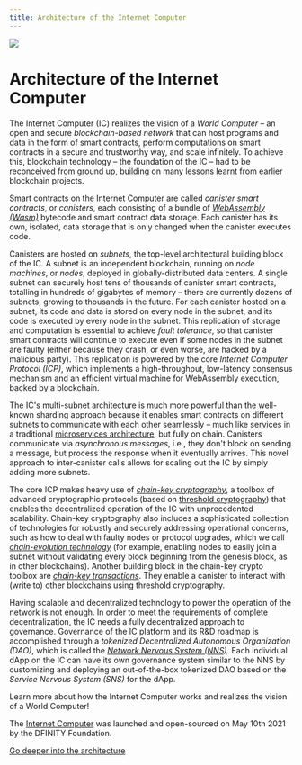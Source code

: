 ```yaml
---
title: Architecture of the Internet Computer
---
```


![](/img/how-it-works/ic-architecture.jpg)

# Architecture of the Internet Computer

The Internet Computer (IC) realizes the vision of a *World Computer* – an open and secure *blockchain-based network* that can host programs and data in the form of smart contracts, perform computations on smart contracts in a secure and trustworthy way, and scale infinitely.
To achieve this, blockchain technology – the foundation of the IC – had to be reconceived from ground up, building on many lessons learnt from earlier blockchain projects.

Smart contracts on the Internet Computer are called *canister smart contracts*, or *canisters*, each consisting of a bundle of [*WebAssembly (Wasm)*](https://en.wikipedia.org/wiki/WebAssembly) bytecode and smart contract data storage.
Each canister has its own, isolated, data storage that is only changed when the canister executes code.

Canisters are hosted on *subnets*, the top-level architectural building block of the IC.
A subnet is an independent blockchain, running on *node machines*, or *nodes*, deployed in globally-distributed data centers.
A single subnet can securely host tens of thousands of canister smart contracts, totalling in hundreds of gigabytes of memory – there are currently dozens of subnets, growing to thousands in the future.
For each canister hosted on a subnet, its code and data is stored on every node in the subnet, and its code is executed by every node in the subnet.
This replication of storage and computation is essential to achieve *fault tolerance*, so that canister smart contracts will continue to execute even if some nodes in the subnet are faulty (either because they crash, or even worse, are hacked by a malicious party).
This replication is powered by the core *Internet Computer Protocol (ICP)*, which implements a high-throughput, low-latency consensus mechanism and an efficient virtual machine for WebAssembly execution, backed by a blockchain.

The IC's multi-subnet architecture is much more powerful than the well-known sharding approach because it enables smart contracts on different subnets to communicate with each other seamlessly – much like services in a traditional [microservices architecture]( https://en.wikipedia.org/wiki/Microservices), but fully on chain.
Canisters communicate via *asynchronous messages*, i.e., they don't block on sending a message, but process the response when it eventually arrives. 
This novel approach to inter-canister calls allows for scaling out the IC by simply adding more subnets.

The core ICP makes heavy use of [*chain-key cryptography*](https://internetcomputer.org/how-it-works/#Chain-key-cryptography), a toolbox of advanced cryptographic protocols (based on [threshold cryptography](https://en.wikipedia.org/wiki/Threshold_cryptosystem)) that enables the decentralized operation of the IC with unprecedented scalability.
Chain-key cryptography also includes a sophisticated collection of technologies for robustly and securely addressing operational concerns, such as how to deal with faulty nodes or protocol upgrades, which we call [*chain-evolution technology*](https://internetcomputer.org/how-it-works/#Chain-evolution-technology) 
(for example, enabling nodes to easily join a subnet without validating every block beginning from the genesis block, as in other blockchains).
Another building block in the chain-key crypto toolbox are [*chain-key transactions*](https://internetcomputer.org/how-it-works/#Chain-key-transactions).
They enable a canister to interact with (write to) other blockchains using threshold cryptography.

Having scalable and decentralized technology to power the operation of the network is not enough.
In order to meet the requirements of complete decentralization, the IC needs a fully decentralized approach to governance.
Governance of the IC platform and its R&D roadmap is accomplished through a *tokenized Decentralized Autonomous Organization (DAO)*, which is called the [*Network Nervous System (NNS)*](https://internetcomputer.org/how-it-works/#Network-nervous-system).
Each individual dApp on the IC can have its own governance system similar to the NNS by customizing and deploying an out-of-the-box tokenized DAO based on the *Service Nervous System (SNS)* for the dApp.

Learn more about how the Internet Computer works and realizes the vision of a World Computer!

The [Internet Computer](https://dashboard.internetcomputer.org/) was launched and open-sourced on May 10th 2021 by the DFINITY Foundation.

[Go deeper into the architecture](/how-it-works/architecture-of-the-internet-computer/)
